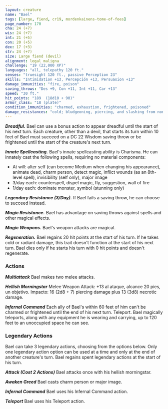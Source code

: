 ```yaml
---
layout: creature
name: "Bael"
tags: [large, fiend, cr19, mordenkainens-tome-of-foes]
page_number: 170
cha: 24 (+7)
wis: 24 (+7)
int: 21 (+5)
con: 20 (+5)
dex: 17 (+3)
str: 24 (+7)
size: Large fiend (devil)
alignment: legal maligna
challenge: "19 (22,000 XP)"
languages: "all, telepathy 120 ft."
senses: "truesight 120 ft., passive Perception 23"
skills: "Intimidation +13, Percepción +13, Persuasion +13"
damage_immunities: "fire, poison"
saving_throws: "Des +9, Con +11, Int +11, Car +13"
speed: "30 ft."
hit_points: "189  (18d10 + 90)"
armor_class: "18 (plate)"
condition_immunities: "charmed, exhaustion, frightened, poisoned"
damage_resistances: "cold; bludgeoning, piercing, and slashing from nonmagical attacks that aren't silvered"
---
```


***Dreadful.*** Bael can use a bonus action to appear dreadful until the start of his next turn. Each creature, other than a devil, that starts its turn within 10 feet of Bael must succeed on a DC 22 Wisdom saving throw or be frightened until the start of the creature's next turn.

***Innate Spellcasting.*** Bael's innate spellcasting ability is Charisma. He can innately cast the following spells, requiring no material components:
* At will: alter self (can become Medium when changing his appearance), animate dead, charm person, detect magic, inflict wounds (as an 8th-level spell), invisibility (self only), major image
* 3/day each: counterspell, dispel magic, fly, suggestion, wall of fire
* 1/day each: dominate monster, symbol (stunning only)

***Legendary Resistance (3/Day).*** If Bael fails a saving throw, he can choose to succeed instead.

***Magic Resistance.*** Bael has advantage on saving throws against spells and other magical effects.

***Magic Weapons.*** Bael's weapon attacks are magical.

***Regeneration.*** Bael regains 20 hit points at the start of his turn. If he takes cold or radiant damage, this trait doesn't function at the start of his next turn. Bael dies only if he starts his turn with 0 hit points and doesn't regenerate.

### Actions

***Multiattack*** Bael makes two melee attacks.

***Hellish Morningstar*** Melee Weapon Attack: +13 al ataque, alcance 20 pies, un objetivo. Impacto: 16 (2d8 + 7) piercing damage plus 13 (3d8) necrotic damage.

***Infernal Command*** Each ally of Bael's within 60 feet of him can't be charmed or frightened until the end of his next turn. Teleport. Bael magically teleports, along with any equipment he is wearing and carrying, up to 120 feet to an unoccupied space he can see.

### Legendary Actions

Bael can take 3 legendary actions, choosing from the options below. Only one legendary action option can be used at a time and only at the end of another creature's turn. Bael regains spent legendary actions at the start of his turn.

***Attack (Cost 2 Actions)*** Bael attacks once with his hellish morningstar.

***Awaken Greed*** Bael casts charm person or major image.

***Infernal Command*** Bael uses his Infernal Command action.

***Teleport*** Bael uses his Teleport action.